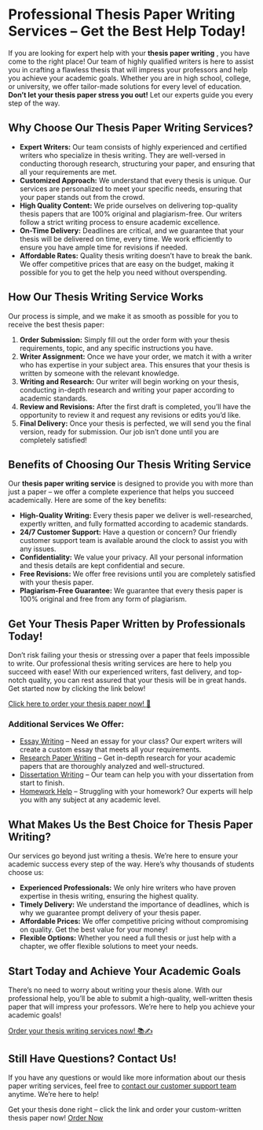 # Professional Thesis Paper Writing Services – Get the Best Help Today!

If you are looking for expert help with your **thesis paper writing** , you have come to the right place! Our team of highly qualified writers is here to assist you in crafting a flawless thesis that will impress your professors and help you achieve your academic goals. Whether you are in high school, college, or university, we offer tailor-made solutions for every level of education. **Don’t let your thesis paper stress you out!** Let our experts guide you every step of the way.

## Why Choose Our Thesis Paper Writing Services?

- **Expert Writers:** Our team consists of highly experienced and certified writers who specialize in thesis writing. They are well-versed in conducting thorough research, structuring your paper, and ensuring that all your requirements are met.
- **Customized Approach:** We understand that every thesis is unique. Our services are personalized to meet your specific needs, ensuring that your paper stands out from the crowd.
- **High Quality Content:** We pride ourselves on delivering top-quality thesis papers that are 100% original and plagiarism-free. Our writers follow a strict writing process to ensure academic excellence.
- **On-Time Delivery:** Deadlines are critical, and we guarantee that your thesis will be delivered on time, every time. We work efficiently to ensure you have ample time for revisions if needed.
- **Affordable Rates:** Quality thesis writing doesn’t have to break the bank. We offer competitive prices that are easy on the budget, making it possible for you to get the help you need without overspending.

## How Our Thesis Writing Service Works

Our process is simple, and we make it as smooth as possible for you to receive the best thesis paper:

1. **Order Submission:** Simply fill out the order form with your thesis requirements, topic, and any specific instructions you have.
2. **Writer Assignment:** Once we have your order, we match it with a writer who has expertise in your subject area. This ensures that your thesis is written by someone with the relevant knowledge.
3. **Writing and Research:** Our writer will begin working on your thesis, conducting in-depth research and writing your paper according to academic standards.
4. **Review and Revisions:** After the first draft is completed, you’ll have the opportunity to review it and request any revisions or edits you’d like.
5. **Final Delivery:** Once your thesis is perfected, we will send you the final version, ready for submission. Our job isn’t done until you are completely satisfied!

## Benefits of Choosing Our Thesis Writing Service

Our **thesis paper writing service** is designed to provide you with more than just a paper – we offer a complete experience that helps you succeed academically. Here are some of the key benefits:

- **High-Quality Writing:** Every thesis paper we deliver is well-researched, expertly written, and fully formatted according to academic standards.
- **24/7 Customer Support:** Have a question or concern? Our friendly customer support team is available around the clock to assist you with any issues.
- **Confidentiality:** We value your privacy. All your personal information and thesis details are kept confidential and secure.
- **Free Revisions:** We offer free revisions until you are completely satisfied with your thesis paper.
- **Plagiarism-Free Guarantee:** We guarantee that every thesis paper is 100% original and free from any form of plagiarism.

## Get Your Thesis Paper Written by Professionals Today!

Don’t risk failing your thesis or stressing over a paper that feels impossible to write. Our professional thesis writing services are here to help you succeed with ease! With our experienced writers, fast delivery, and top-notch quality, you can rest assured that your thesis will be in great hands. Get started now by clicking the link below!

[Click here to order your thesis paper now! 🚀](https://tinyurl.com/topessay?keyword=thesis+paper+writing)

### Additional Services We Offer:

- [Essay Writing](https://tinyurl.com/topessay?keyword=thesis+paper+writing) – Need an essay for your class? Our expert writers will create a custom essay that meets all your requirements.
- [Research Paper Writing](https://tinyurl.com/topessay?keyword=thesis+paper+writing) – Get in-depth research for your academic papers that are thoroughly analyzed and well-structured.
- [Dissertation Writing](https://tinyurl.com/topessay?keyword=thesis+paper+writing) – Our team can help you with your dissertation from start to finish.
- [Homework Help](https://tinyurl.com/topessay?keyword=thesis+paper+writing) – Struggling with your homework? Our experts will help you with any subject at any academic level.

## What Makes Us the Best Choice for Thesis Paper Writing?

Our services go beyond just writing a thesis. We’re here to ensure your academic success every step of the way. Here’s why thousands of students choose us:

- **Experienced Professionals:** We only hire writers who have proven expertise in thesis writing, ensuring the highest quality.
- **Timely Delivery:** We understand the importance of deadlines, which is why we guarantee prompt delivery of your thesis paper.
- **Affordable Prices:** We offer competitive pricing without compromising on quality. Get the best value for your money!
- **Flexible Options:** Whether you need a full thesis or just help with a chapter, we offer flexible solutions to meet your needs.

## Start Today and Achieve Your Academic Goals

There’s no need to worry about writing your thesis alone. With our professional help, you’ll be able to submit a high-quality, well-written thesis paper that will impress your professors. We’re here to help you achieve your academic goals!

[Order your thesis writing services now! 📚✍️](https://tinyurl.com/topessay?keyword=thesis+paper+writing)

## Still Have Questions? Contact Us!

If you have any questions or would like more information about our thesis paper writing services, feel free to [contact our customer support team](https://tinyurl.com/topessay?keyword=thesis+paper+writing) anytime. We’re here to help!

Get your thesis done right – click the link and order your custom-written thesis paper now! [Order Now](https://tinyurl.com/topessay?keyword=thesis+paper+writing)
